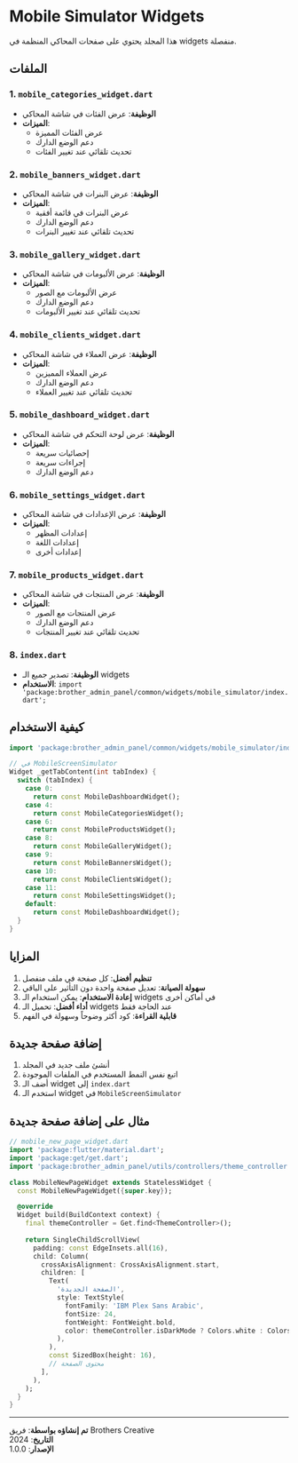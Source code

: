 # Mobile Simulator Widgets

هذا المجلد يحتوي على صفحات المحاكي المنظمة في widgets منفصلة.

## الملفات

### 1. `mobile_categories_widget.dart`
- **الوظيفة**: عرض الفئات في شاشة المحاكي
- **الميزات**: 
  - عرض الفئات المميزة
  - دعم الوضع الدارك
  - تحديث تلقائي عند تغيير الفئات

### 2. `mobile_banners_widget.dart`
- **الوظيفة**: عرض البنرات في شاشة المحاكي
- **الميزات**:
  - عرض البنرات في قائمة أفقية
  - دعم الوضع الدارك
  - تحديث تلقائي عند تغيير البنرات

### 3. `mobile_gallery_widget.dart`
- **الوظيفة**: عرض الألبومات في شاشة المحاكي
- **الميزات**:
  - عرض الألبومات مع الصور
  - دعم الوضع الدارك
  - تحديث تلقائي عند تغيير الألبومات

### 4. `mobile_clients_widget.dart`
- **الوظيفة**: عرض العملاء في شاشة المحاكي
- **الميزات**:
  - عرض العملاء المميزين
  - دعم الوضع الدارك
  - تحديث تلقائي عند تغيير العملاء

### 5. `mobile_dashboard_widget.dart`
- **الوظيفة**: عرض لوحة التحكم في شاشة المحاكي
- **الميزات**:
  - إحصائيات سريعة
  - إجراءات سريعة
  - دعم الوضع الدارك

### 6. `mobile_settings_widget.dart`
- **الوظيفة**: عرض الإعدادات في شاشة المحاكي
- **الميزات**:
  - إعدادات المظهر
  - إعدادات اللغة
  - إعدادات أخرى

### 7. `mobile_products_widget.dart`
- **الوظيفة**: عرض المنتجات في شاشة المحاكي
- **الميزات**:
  - عرض المنتجات مع الصور
  - دعم الوضع الدارك
  - تحديث تلقائي عند تغيير المنتجات

### 8. `index.dart`
- **الوظيفة**: تصدير جميع الـ widgets
- **الاستخدام**: `import 'package:brother_admin_panel/common/widgets/mobile_simulator/index.dart';`

## كيفية الاستخدام

```dart
import 'package:brother_admin_panel/common/widgets/mobile_simulator/index.dart';

// في MobileScreenSimulator
Widget _getTabContent(int tabIndex) {
  switch (tabIndex) {
    case 0:
      return const MobileDashboardWidget();
    case 4:
      return const MobileCategoriesWidget();
    case 6:
      return const MobileProductsWidget();
    case 8:
      return const MobileGalleryWidget();
    case 9:
      return const MobileBannersWidget();
    case 10:
      return const MobileClientsWidget();
    case 11:
      return const MobileSettingsWidget();
    default:
      return const MobileDashboardWidget();
  }
}
```

## المزايا

1. **تنظيم أفضل**: كل صفحة في ملف منفصل
2. **سهولة الصيانة**: تعديل صفحة واحدة دون التأثير على الباقي
3. **إعادة الاستخدام**: يمكن استخدام الـ widgets في أماكن أخرى
4. **أداء أفضل**: تحميل الـ widgets عند الحاجة فقط
5. **قابلية القراءة**: كود أكثر وضوحاً وسهولة في الفهم

## إضافة صفحة جديدة

1. أنشئ ملف جديد في المجلد
2. اتبع نفس النمط المستخدم في الملفات الموجودة
3. أضف الـ widget إلى `index.dart`
4. استخدم الـ widget في `MobileScreenSimulator`

## مثال على إضافة صفحة جديدة

```dart
// mobile_new_page_widget.dart
import 'package:flutter/material.dart';
import 'package:get/get.dart';
import 'package:brother_admin_panel/utils/controllers/theme_controller.dart';

class MobileNewPageWidget extends StatelessWidget {
  const MobileNewPageWidget({super.key});

  @override
  Widget build(BuildContext context) {
    final themeController = Get.find<ThemeController>();
    
    return SingleChildScrollView(
      padding: const EdgeInsets.all(16),
      child: Column(
        crossAxisAlignment: CrossAxisAlignment.start,
        children: [
          Text(
            'الصفحة الجديدة',
            style: TextStyle(
              fontFamily: 'IBM Plex Sans Arabic',
              fontSize: 24,
              fontWeight: FontWeight.bold,
              color: themeController.isDarkMode ? Colors.white : Colors.black,
            ),
          ),
          const SizedBox(height: 16),
          // محتوى الصفحة
        ],
      ),
    );
  }
}
```

---

**تم إنشاؤه بواسطة**: فريق Brothers Creative  
**التاريخ**: 2024  
**الإصدار**: 1.0.0

